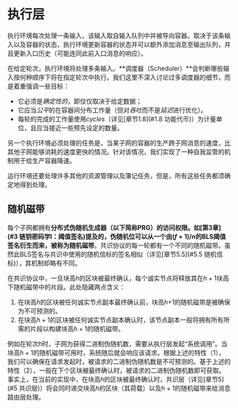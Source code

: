 # 执行层

执行环境每次处理一条输入，该输入取自输入队列中并被导向容器。取决于该条输入以及容器的状态，执行环境更新容器的状态并可以额外添加消息至输出队列，并且更新入口历史（可能连同此前入口消息的响应）。

在给定轮次，执行环境将处理多条输入。**调度器（Scheduler）**会判断哪些输入按何种顺序下将在指定轮次中执行。我们这里不深入讨论过多调度器的细节，而是着重强调一些目标：

-   它必须是*确定性的*，即仅仅取决于给定数据；
-   它应当*公平*的在容器间分布工作量（但对*吞吐*而不是*延迟*进行优化）。
-   每轮的完成的工作量使用*cycles*（详见[章节1.8](#1.8 功能代币)）为计量单位，且应当接近一些预先设定的数量。

另一个执行环境必须处理的任务是，当某子网的容器的生产跨子网消息的速度，比其他子网能够消耗的速度更快的情况。针对该情况，我们实现了一种自我监管的机制用于给生产容器降速。

运行环境还要处理许多其他的资源管理以及簿记任务，但是，所有这些任务都须确定地得到处理。

## 随机磁带

每个子网都拥有**分布式伪随机生成器（以下简称PRG）**的访问权限。如[第3章](#3 链钥密码学I：阈值签名)提及的，伪随机位可以从一个由$(f+1)/n$的BLS阈值签名衍生而来，被称为**随机磁带**。共识协议的每一轮都有一个不同的随机磁带。虽然此BLS签名与共识中使用的随机信标的签名相似（详见[章节5.5](#5.5 随机信标)），其机制却略有不同。

在共识协议中，一旦块高$h$的区块被最终确认，每个诚实节点将释放其在$h+1$块高下随机磁带中的片段。此处隐藏两点含义：

1. 在块高$h$的区块被任何诚实节点副本最终确认前，块高$h$+1的随机磁带是被确保为不可预测的。
2. 在块高$h+1$的区块被任何诚实节点副本确认时，该节点副本一般将拥有所有所需的片段以构建块高$h+1$的随机磁带。

例如在轮次$h$时，子网为获得二进制伪随机数，需要从执行层发起“系统调用”。当块高$h+1$的随机磁带可用时，系统随后就会响应该请求。根据上述的特性（1），我们可以确保在请求发起时，被请求的二进制伪随机数是不可预测的。基于上述的特性（2），一般在下个区块被最终确认时，被请求的二进制伪随机数即可获取。事实上，在当前的实现中，在块高$h$的区块被最终确认时，共识层（详见[章节5](#5 共识层)）将会同时递交块高$h$的区块（其荷载）以及$h+1$的随机磁带来给消息路由层处理。